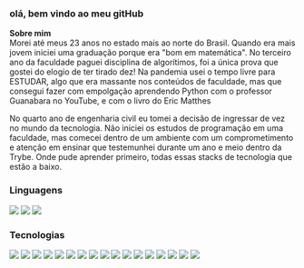 ### olá, bem vindo ao meu gitHub

**Sobre mim**  
Morei até meus 23 anos no estado mais ao norte do Brasil. Quando era mais jovem iniciei uma graduação porque era "bom em matemática". No terceiro ano da faculdade paguei disciplina de algorítimos, foi a única prova que gostei do elogio de ter tirado dez! Na pandemia usei o tempo livre para ESTUDAR, algo que era massante nos conteúdos de faculdade, mas que consegui fazer com empolgação aprendendo Python com o professor Guanabara no YouTube, e com o livro do Eric Matthes

No quarto ano de engenharia civil eu tomei a decisão de ingressar de vez no mundo da tecnologia. Não iniciei os estudos de programação em uma faculdade, mas comecei dentro de um ambiente com um comprometimento e atenção em ensinar que testemunhei durante um ano e meio dentro da Trybe. Onde pude aprender primeiro, todas essas stacks de tecnologia que estão a baixo.

### Linguagens

<img src="https://img.shields.io/badge/JavaScript-323330?style=for-the-badge&logo=javascript&"  logoColor=F7DF1E href="javascript">
<img src="https://img.shields.io/badge/TypeScript-007ACC?style=for-the-badge&logo=typescript&"  logoColor=white href="typescript">
<img src="https://img.shields.io/badge/Python-FFD43B?style=for-the-badge&logo=python&"  logoColor=blue href="python">

### Tecnologias

<img src="https://img.shields.io/badge/HTML5-E34F26?style=for-the-badge&logo=html5&"  logoColor=white href="html5">
<img src="https://img.shields.io/badge/CSS3-1572B6?style=for-the-badge&logo=css3&logoColor=white"   href="css3">
<img src="https://img.shields.io/badge/Jest-C21325?style=for-the-badge&logo=jest&logoColor=white"   href="jest"> 
<img src="https://img.shields.io/badge/Mocha-8D6748?style=for-the-badge&logo=Mocha&"  logoColor=white href="Mocha">
<img src="https://img.shields.io/badge/chai-A30701?style=for-the-badge&logo=chai&logoColor=white"   href="chai">
<img src="https://img.shields.io/badge/React-20232A?style=for-the-badge&logo=react&"  logoColor=61DAFB href="react">
<img src="https://img.shields.io/badge/React_Router-CA4245?style=for-the-badge&" logo=react-router logoColor=white href="react-router">
<img src="https://img.shields.io/badge/Redux-593D88?style=for-the-badge&logo=redux&"  logoColor=white href="redux"> 
<img src="https://img.shields.io/badge/Docker-2CA5E0?style=for-the-badge&logo=docker&"  logoColor=white href="docker">
<img src="https://img.shields.io/badge/MySQL-005C84?style=for-the-badge&logo=mysql&"  logoColor=white href="mysql">
<img src="https://img.shields.io/badge/Node%20js-339933?style=for-the-badge&logo=nodedotjs&"  logoColor=white href="nodedotjs">
<img src="https://img.shields.io/badge/Sequelize-52B0E7?style=for-the-badge&logo=Sequelize&"  logoColor=white href="Sequelize">
<img src="https://img.shields.io/badge/JWT-000000?style=for-the-badge&logo=JSON%20web%20tokens&" logoColor=white href="JSON"> 
<img src="https://img.shields.io/badge/Selenium-43B02A?style=for-the-badge&logo=Selenium&"  logoColor=white href="Selenium">
<img src="https://img.shields.io/badge/Flask-000000?style=for-the-badge&logo=flask&"  logoColor=white href="flask">
<img src="https://img.shields.io/badge/Django-092E20?style=for-the-badge&logo=django&"  logoColor=green href="django">
<img src="https://img.shields.io/badge/django%20rest-ff1709?style=for-the-badge&logo=django&"  logoColor=white href="django">
